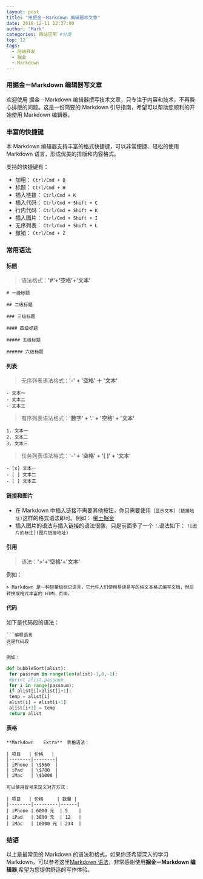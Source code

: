 ```yaml
---
layout: post
title: "用掘金－Markdown 编辑器写文章"
date: 2018-12-11 12:37:00
author: "Mark"
categories: 网站应用 #分类
top: 12
tags:
  - 前端开发
  - 掘金
  - Markdown
---
```


### 用掘金－Markdown 编辑器写文章

欢迎使用 掘金－Markdown 编辑器撰写技术文章，只专注于内容和技术，不再费心排版的问题。这是一份简要的 Markdown 引导指南，希望可以帮助您顺利的开始使用 Markdown 编辑器。
<!-- more -->
### 丰富的快捷键

本 Markdown 编辑器支持丰富的格式快捷键，可以非常便捷、轻松的使用 Markdown 语言，形成优美的排版和内容格式。

支持的快捷键有：

- 加粗： `Ctrl/Cmd + B`
- 标题： `Ctrl/Cmd + H`
- 插入链接： `Ctrl/Cmd + K`
- 插入代码： `Ctrl/Cmd + Shift + C`
- 行内代码： `Ctrl/Cmd + Shift + K`
- 插入图片： `Ctrl/Cmd + Shift + I`
- 无序列表： `Ctrl/Cmd + Shift + L`
- 撤销： `Ctrl/Cmd + Z`

### 常用语法

#### 标题

> 语法格式：**'#'+'空格'+'文本'**

```text
# 一级标题

## 二级标题

### 三级标题

#### 四级标题

##### 五级标题

###### 六级标题
```

#### 列表

> 无序列表语法格式：**'-' + '空格' ＋ '文本'**

```text
- 文本一
- 文本二
- 文本三
```

> 有序列表语法格式：**'数字' + '.' + '空格' + '文本'**

```text
1. 文本一
2. 文本二
3. 文本三
```

> 任务列表语法格式：**'-' + '空格' + '[ ]' + '文本'**

```text
- [x] 文本一
- [ ] 文本二
- [ ] 文本三
```

#### 链接和图片

- 在 Markdown 中插入链接不需要其他按钮，你只需要使用`［显示文本］(链接地址)`这样的格式语法即可。例如：
[稀土掘金](https://gold.xitu.io)
- 插入图片的语法与插入链接的语法很像，只是前面多了一个 `!`.语法如下：
`![图片的标注](图片链接地址)`

#### 引用

> 语法：**'>'+'空格'+'文本'**

例如：

```text
> Markdown 是一种轻量级标记语言，它允许人们使用易读易写的纯文本格式编写文档，然后转换成格式丰富的 HTML 页面。
```

#### 代码

如下是代码段的语法：

````
```编程语言
这是代码段
```

````

```python
例如：

def bubbleSort(alist):
 for passnum in range(len(alist)-1,0,-1):
 #print alist,passnum
 for i in range(passnum):
 if alist[i]>alist[i+1]:
 temp = alist[i]
 alist[i] = alist[i+1]
 alist[i+1] = temp
 return alist
```

#### 表格

```text
**Markdown 　 Extra**　表格语法：

| 项目   | 价格   |
|--------|--------|
| iPhone | \$560  |
| iPad   | \$780  |
| iMac   | \$1000 |

可以使用冒号来定义对齐方式：

| 项目   | 价格     | 数量 |
|--------|---------|------|
| iPhone | 6000 元  | 5    |
| iPad   | 3800 元  | 12   |
| iMac   | 10000 元 | 234  |
```

### 结语

以上是最常见的 Markdown 的语法和格式，如果你还希望深入的学习 Markdown，可以参考这里[Markdown 语法](https://www.appinn.com/markdown/)，非常感谢使用**掘金－Markdown 编辑器**,希望为您提供舒适的写作体验。
